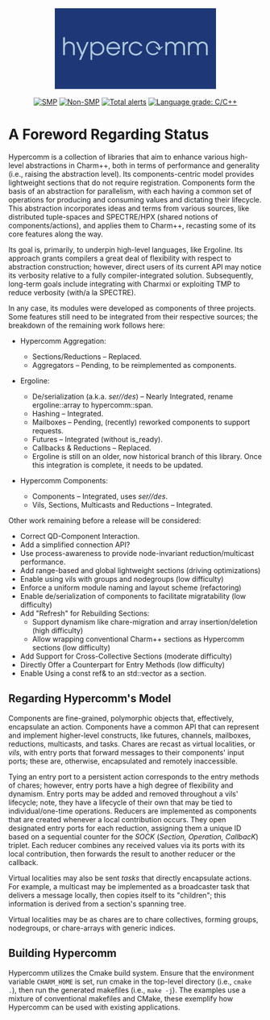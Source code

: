 <div align="center">
  <!--   ![Logo for hypercomm](logo.png) -->
  <img src="logo.png" width="320">

  </br>

  [![SMP](https://github.com/jszaday/hypercomm/actions/workflows/smp.yml/badge.svg)](https://github.com/jszaday/hypercomm/actions/workflows/smp.yml)
  [![Non-SMP](https://github.com/jszaday/hypercomm/actions/workflows/non_smp.yml/badge.svg)](https://github.com/jszaday/hypercomm/actions/workflows/non_smp.yml)
  [![Total alerts](https://img.shields.io/lgtm/alerts/g/jszaday/hypercomm.svg?logo=lgtm&logoWidth=18)](https://lgtm.com/projects/g/jszaday/hypercomm/alerts/)
  [![Language grade: C/C++](https://img.shields.io/lgtm/grade/cpp/g/jszaday/hypercomm.svg?logo=lgtm&logoWidth=18)](https://lgtm.com/projects/g/jszaday/hypercomm/context:cpp)

</div>


# A Foreword Regarding Status

Hypercomm is a collection of libraries that aim to enhance various high-level abstractions in Charm++, both in terms of performance and generality (i.e., raising the abstraction level). Its components-centric model provides lightweight sections that do not require registration. Components form the basis of an abstraction for parallelism, with each having a common set of operations for producing and consuming values and dictating their lifecycle. This abstraction incorporates ideas and terms from various sources, like distributed tuple-spaces and SPECTRE/HPX (shared notions of components/actions), and applies them to Charm++, recasting some of its core features along the way.

Its goal is, primarily, to underpin high-level languages, like Ergoline. Its approach grants compilers a great deal of flexibility with respect to abstraction construction; however, direct users of its current API may notice its verbosity relative to a fully compiler-integrated solution. Subsequently, long-term goals include integrating with Charmxi or exploiting TMP to reduce verbosity (with/a la SPECTRE).

In any case, its modules were developed as components of three projects. Some features still need to be integrated from their respective sources; the breakdown of the remaining work follows here:

- Hypercomm Aggregation:

  - Sections/Reductions – Replaced.
  - Aggregators – Pending, to be reimplemented as components.
- Ergoline:
  - De/serialization (a.k.a. _ser//des_) – Nearly Integrated, rename ergoline::array to hypercomm::span.
  - Hashing – Integrated.
  - Mailboxes – Pending, (recently) reworked components to support requests.
  - Futures – Integrated (without is_ready).
  - Callbacks &amp; Reductions – Replaced.
  - Ergoline is still on an older, now historical branch of this library. Once this integration is complete, it needs to be updated.
- Hypercomm Components:
  - Components – Integrated, uses _ser//des_.
  - Vils, Sections, Multicasts and Reductions – Integrated.

Other work remaining before a release will be considered:

- Correct QD-Component Interaction.
- Add a simplified connection API?
- Use process-awareness to provide node-invariant reduction/multicast performance.
- Add range-based and global lightweight sections (driving optimizations)
- Enable using vils with groups and nodegroups (low difficulty)
- Enforce a uniform module naming and layout scheme (refactoring)
- Enable de/serialization of components to facilitate migratability (low difficulty)
- Add &quot;Refresh&quot; for Rebuilding Sections:
  - Support dynamism like chare-migration and array insertion/deletion (high difficulty)
  - Allow wrapping conventional Charm++ sections as Hypercomm sections (low difficulty)
- Add Support for Cross-Collective Sections (moderate difficulty)
- Directly Offer a Counterpart for Entry Methods (low difficulty)
- Enable Using a const ref& to an std::vector as a section.

## Regarding Hypercomm's Model

Components are fine-grained, polymorphic objects that, effectively, encapsulate an action. Components have a common API that can represent and implement higher-level constructs, like futures, channels, mailboxes, reductions, multicasts, and tasks. Chares are recast as virtual localities, or _vils_, with entry ports that forward messages to their components&#39; input ports; these are, otherwise, encapsulated and remotely inaccessible.

Tying an entry port to a persistent action corresponds to the entry methods of chares; however, entry ports have a high degree of flexibility and dynamism. Entry ports may be added and removed throughout a vils&#39; lifecycle; note, they have a lifecycle of their own that may be tied to individual/one-time operations. Reducers are implemented as components that are created whenever a local contribution occurs. They open designated entry ports for each reduction, assigning them a unique ID based on a sequential counter for the _SOCK_ (_Section, Operation, CallbacK_) triplet. Each reducer combines any received values via its ports with its local contribution, then forwards the result to another reducer or the callback.

Virtual localities may also be sent _tasks_ that directly encapsulate actions. For example, a multicast may be implemented as a broadcaster task that delivers a message locally, then copies itself to its &quot;children&quot;; this information is derived from a section&#39;s spanning tree.

Virtual localities may be as chares are to chare collectives, forming groups, nodegroups, or chare-arrays with generic indices.

## Building Hypercomm
Hypercomm utilizes the Cmake build system. Ensure that the environment variable `CHARM_HOME` is set, run cmake in the top-level directory (i.e., `cmake .`), then run the generated makefiles (i.e., `make -j`). The examples use a mixture of conventional makefiles and CMake, these exemplify how Hypercomm can be used with existing applications.
